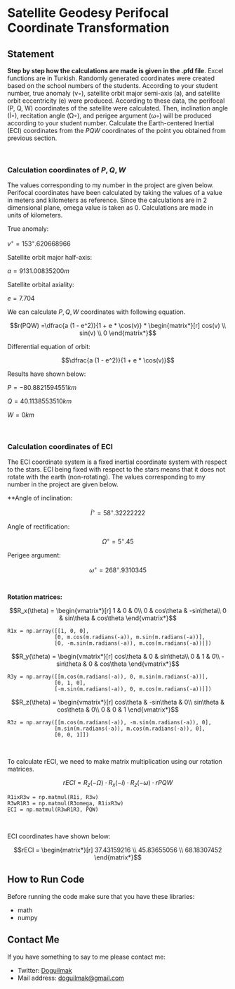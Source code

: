 
# Satellite Geodesy Perifocal Coordinate Transformation

## Statement

**Step by step how the calculations are made is given in the .pfd file**. Excel functions are in Turkish. Randomly generated coordinates were created based on the school numbers of the students. According to your student number, true anomaly (v◦), satellite orbit major semi-axis (a), and satellite orbit eccentricity (e) were produced. According to these data, the perifocal (P, Q, W) coordinates of the satellite were calculated. Then, inclination angle (İ◦), recitation angle (Ω◦), and perigee argument (ω◦) will be produced according to your student number. Calculate the Earth-centered Inertial (ECI) coordinates from the $PQW$ coordinates of the point you obtained from previous section.

<br>

### Calculation coordinates of  $P, Q ,W$

The values corresponding to my number in the project are given below. Perifocal coordinates have been calculated by taking the values of a value in meters and kilometers as reference. Since the calculations are in 2 dimensional plane, omega value is taken as 0. Calculations are made in units of kilometers.

True anomaly:

$v^◦ = 153^◦. 620668966$  

Satellite orbit major half-axis:

$a = 9131.00835200 m$

Satellite orbital axiality:

$e = 7.704$



We can calculate $P, Q ,W$ coordinates with following equation.

$$r(PQW) =\dfrac{a (1 - e^2)}{1 + e * \cos(v)} * \begin{matrix*}[r]  
cos(v) \\  
sin(v) \\
0
\end{matrix*}$$

Differential equation of orbit: 

$$\dfrac{a (1 - e^2)}{1 + e * \cos(v)}$$

Results have shown below:

$P = -80.8821594551 km$

$Q = 40.1138553510 km$

$W = 0 km$

<br>

### Calculation coordinates of ECI

The ECI coordinate system is a fixed inertial coordinate system with respect to the stars. ECI being fixed with respect to the stars means that it does not rotate with the earth (non-rotating). The values corresponding to my number in the project are given below.

**Angle of inclination:

$$İ^◦ = 58^◦. 32222222$$

Angle of rectification:

$$Ω^◦ = 5^◦.45$$

Perigee argument:

$$ω^◦ = 268^◦.9310345$$

<br>

**Rotation matrices:** 

$$R_x(\theta) = \begin{vmatrix*}[r]  
1 & 0 & 0\\
0 & cos\theta & -sin\theta\\  
0 & sin\theta  & cos\theta
\end{vmatrix*}$$

    R1x = np.array([[1, 0, 0],
                   [0, m.cos(m.radians(-a)), m.sin(m.radians(-a))],
                   [0, -m.sin(m.radians(-a)), m.cos(m.radians(-a))]])

$$R_y(\theta) = \begin{vmatrix*}[r]  
cos\theta & 0 & sin\theta\\
0 & 1 & 0\\  
-sin\theta & 0  & cos\theta
\end{vmatrix*}$$

    R3y = np.array([[m.cos(m.radians(-a)), 0, m.sin(m.radians(-a))],
                   [0, 1, 0],
                   [-m.sin(m.radians(-a)), 0, m.cos(m.radians(-a))]])

$$R_z(\theta) = \begin{vmatrix*}[r]  
cos\theta & -sin\theta & 0\\
sin\theta & cos\theta & 0\\  
0 & 0  & 1
\end{vmatrix*}$$

    R3z = np.array([[m.cos(m.radians(-a)), -m.sin(m.radians(-a)), 0],
                   [m.sin(m.radians(-a)), m.cos(m.radians(-a)), 0],
                   [0, 0, 1]])

<br>

To calculate rECI, we need to make matrix multiplication using our rotation matrices.

$$rECI = R_z(-\Omega) ⋅ R_x(-i) ⋅ R_z(-\omega) ⋅ rPQW$$

    R1ixR3w = np.matmul(R1i, R3w)
    R3wR1R3 = np.matmul(R3omega, R1ixR3w)
    ECI = np.matmul(R3wR1R3, PQW)

<br>

ECI coordinates have shown below:

$$rECI = \begin{matrix*}[r]  
37.43159216 \\  
45.83655056 \\
68.18307452
\end{matrix*}$$

## How to Run Code

Before running the code make sure that you have these libraries:

 - math 
 - numpy 


## Contact Me

If you have something to say to me please contact me: 

 - Twitter: [Doguilmak](https://twitter.com/Doguilmak)  
 - Mail address: doguilmak@gmail.com
